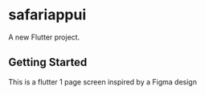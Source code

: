 # safariappui

A new Flutter project.

## Getting Started
This is a flutter 1 page screen inspired by a Figma design